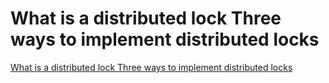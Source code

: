 # What is a distributed lock Three ways to implement distributed locks
[What is a distributed lock Three ways to implement distributed locks](https://aiwithcloud.com/2022/09/19/what_is_a_distributed_lock_three_ways_to_implement_distributed_locks/)